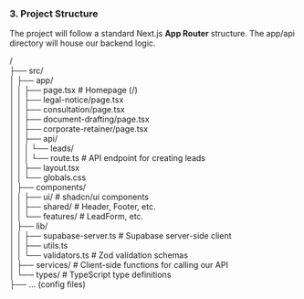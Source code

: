 ### **3. Project Structure**

The project will follow a standard Next.js **App Router** structure. The app/api directory will house our backend logic.

/\
├── src/\
│   ├── app/\
│   │   ├── page.tsx          # Homepage (/)\
│   │   ├── legal-notice/page.tsx\
│   │   ├── consultation/page.tsx\
│   │   ├── document-drafting/page.tsx\
│   │   ├── corporate-retainer/page.tsx\
│   │   ├── api/\
│   │   │   └── leads/\
│   │   │       └── route.ts  # API endpoint for creating leads\
│   │   ├── layout.tsx\
│   │   └── globals.css\
│   ├── components/\
│   │   ├── ui/               # shadcn/ui components\
│   │   ├── shared/           # Header, Footer, etc.\
│   │   └── features/         # LeadForm, etc.\
│   ├── lib/\
│   │   ├── supabase-server.ts # Supabase server-side client\
│   │   ├── utils.ts\
│   │   └── validators.ts     # Zod validation schemas\
│   ├── services/             # Client-side functions for calling our API\
│   └── types/                # TypeScript type definitions\
├── ... (config files)
